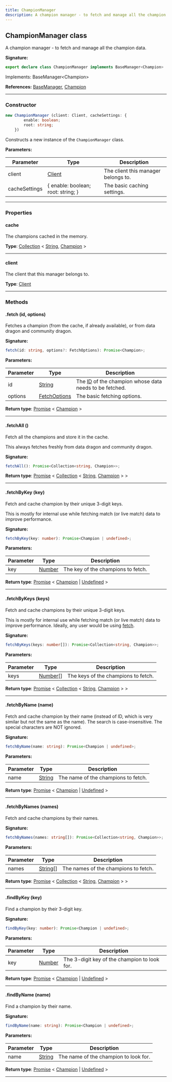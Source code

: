 ```yaml
---
title: ChampionManager
description: A champion manager - to fetch and manage all the champion data.
---
```


## ChampionManager class

A champion manager - to fetch and manage all the champion data.

**Signature:**

```ts
export declare class ChampionManager implements BaseManager<Champion> 
```

Implements: BaseManager<Champion\>

**References:** [BaseManager](/api/BaseManager.md), [Champion](/api/Champion.md)

---

### Constructor

```ts
new ChampionManager (client: Client, cacheSettings: {
        enable: boolean;
        root: string;
    })
```

Constructs a new instance of the `ChampionManager` class.

**Parameters:**

| Parameter | Type | Description |
| --------- | ---- | ----------- |
| client | [Client](/api/Client.md) | The client this manager belongs to. |
| cacheSettings | {         enable: boolean;         root: string;     } | The basic caching settings. |
---

### Properties

#### cache

The champions cached in the memory.



**Type**: [Collection](https://discord.js.org/#/docs/collection/stable/class/Collection) \< [String](https://developer.mozilla.org/en-US/docs/Web/JavaScript/Reference/Global_Objects/String), [Champion](/api/Champion.md) \>

---

#### client

The client that this manager belongs to.



**Type**: [Client](/api/Client.md)

---

### Methods

#### .fetch (id, options)

Fetches a champion (from the cache, if already available), or from data dragon and community dragon.




**Signature:**

```ts
fetch(id: string, options?: FetchOptions): Promise<Champion>;
```

**Parameters:**

| Parameter | Type | Description |
| --------- | ---- | ----------- |
| id | [String](https://developer.mozilla.org/en-US/docs/Web/JavaScript/Reference/Global_Objects/String) | The [ID](/api/Champion.md#id) of the champion whose data needs to be fetched. |
| options | [FetchOptions](/api/FetchOptions.md) | The basic fetching options. |

**Return type**: [Promise](https://developer.mozilla.org/en-US/docs/Web/JavaScript/Reference/Global_Objects/Promise) \< [Champion](/api/Champion.md) \>

---

#### .fetchAll ()

Fetch all the champions and store it in the cache.


This always fetches freshly from data dragon and community dragon.



**Signature:**

```ts
fetchAll(): Promise<Collection<string, Champion>>;
```


**Return type**: [Promise](https://developer.mozilla.org/en-US/docs/Web/JavaScript/Reference/Global_Objects/Promise) \< [Collection](https://discord.js.org/#/docs/collection/stable/class/Collection) \< [String](https://developer.mozilla.org/en-US/docs/Web/JavaScript/Reference/Global_Objects/String), [Champion](/api/Champion.md) \> \>

---

#### .fetchByKey (key)

Fetch and cache champion by their unique 3-digit keys.


This is mostly for internal use while fetching match (or live match) data to improve performance.




**Signature:**

```ts
fetchByKey(key: number): Promise<Champion | undefined>;
```

**Parameters:**

| Parameter | Type | Description |
| --------- | ---- | ----------- |
| key | [Number](https://developer.mozilla.org/en-US/docs/Web/JavaScript/Reference/Global_Objects/Number) | The key of the champions to fetch. |

**Return type**: [Promise](https://developer.mozilla.org/en-US/docs/Web/JavaScript/Reference/Global_Objects/Promise) \< [Champion](/api/Champion.md) \| [Undefined](https://developer.mozilla.org/en-US/docs/Web/JavaScript/Reference/Global_Objects/undefined) \>

---

#### .fetchByKeys (keys)

Fetch and cache champions by their unique 3-digit keys.


This is mostly for internal use while fetching match (or live match) data to improve performance. Ideally, any user would be using [fetch](/api/ChampionManager.md#fetch).




**Signature:**

```ts
fetchByKeys(keys: number[]): Promise<Collection<string, Champion>>;
```

**Parameters:**

| Parameter | Type | Description |
| --------- | ---- | ----------- |
| keys | [Number](https://developer.mozilla.org/en-US/docs/Web/JavaScript/Reference/Global_Objects/Number)[] | The keys of the champions to fetch. |

**Return type**: [Promise](https://developer.mozilla.org/en-US/docs/Web/JavaScript/Reference/Global_Objects/Promise) \< [Collection](https://discord.js.org/#/docs/collection/stable/class/Collection) \< [String](https://developer.mozilla.org/en-US/docs/Web/JavaScript/Reference/Global_Objects/String), [Champion](/api/Champion.md) \> \>

---

#### .fetchByName (name)

Fetch and cache champion by their name (instead of ID, which is very similar but not the same as the name). The search is case-insensitive. The special characters are NOT ignored.




**Signature:**

```ts
fetchByName(name: string): Promise<Champion | undefined>;
```

**Parameters:**

| Parameter | Type | Description |
| --------- | ---- | ----------- |
| name | [String](https://developer.mozilla.org/en-US/docs/Web/JavaScript/Reference/Global_Objects/String) | The name of the champions to fetch. |

**Return type**: [Promise](https://developer.mozilla.org/en-US/docs/Web/JavaScript/Reference/Global_Objects/Promise) \< [Champion](/api/Champion.md) \| [Undefined](https://developer.mozilla.org/en-US/docs/Web/JavaScript/Reference/Global_Objects/undefined) \>

---

#### .fetchByNames (names)

Fetch and cache champions by their names.




**Signature:**

```ts
fetchByNames(names: string[]): Promise<Collection<string, Champion>>;
```

**Parameters:**

| Parameter | Type | Description |
| --------- | ---- | ----------- |
| names | [String](https://developer.mozilla.org/en-US/docs/Web/JavaScript/Reference/Global_Objects/String)[] | The names of the champions to fetch. |

**Return type**: [Promise](https://developer.mozilla.org/en-US/docs/Web/JavaScript/Reference/Global_Objects/Promise) \< [Collection](https://discord.js.org/#/docs/collection/stable/class/Collection) \< [String](https://developer.mozilla.org/en-US/docs/Web/JavaScript/Reference/Global_Objects/String), [Champion](/api/Champion.md) \> \>

---

#### .findByKey (key)

Find a champion by their 3-digit key.




**Signature:**

```ts
findByKey(key: number): Promise<Champion | undefined>;
```

**Parameters:**

| Parameter | Type | Description |
| --------- | ---- | ----------- |
| key | [Number](https://developer.mozilla.org/en-US/docs/Web/JavaScript/Reference/Global_Objects/Number) | The 3-digit key of the champion to look for. |

**Return type**: [Promise](https://developer.mozilla.org/en-US/docs/Web/JavaScript/Reference/Global_Objects/Promise) \< [Champion](/api/Champion.md) \| [Undefined](https://developer.mozilla.org/en-US/docs/Web/JavaScript/Reference/Global_Objects/undefined) \>

---

#### .findByName (name)

Find a champion by their name.




**Signature:**

```ts
findByName(name: string): Promise<Champion | undefined>;
```

**Parameters:**

| Parameter | Type | Description |
| --------- | ---- | ----------- |
| name | [String](https://developer.mozilla.org/en-US/docs/Web/JavaScript/Reference/Global_Objects/String) | The name of the champion to look for. |

**Return type**: [Promise](https://developer.mozilla.org/en-US/docs/Web/JavaScript/Reference/Global_Objects/Promise) \< [Champion](/api/Champion.md) \| [Undefined](https://developer.mozilla.org/en-US/docs/Web/JavaScript/Reference/Global_Objects/undefined) \>

---

